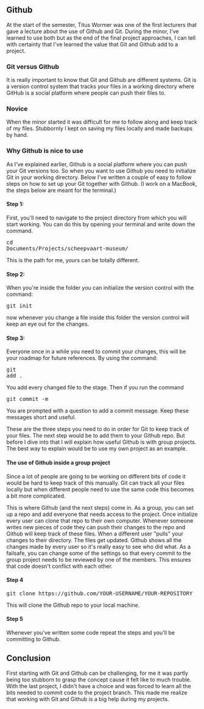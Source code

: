 ## Github
At the start of the semester, Titus Wormer was one of the first lecturers that gave a lecture about the use of Github and Git. During the minor, I've learned to use both but as the end of the final project approaches, I can tell with certainty that I've learned the value that Git and Github add to a project.

### Git versus Github
It is really important to know that Git and Github are different systems. Git is a version control system that tracks your files in a working directory where GitHub is a social platform where people can push their files to. 

### Novice
When the minor started it was difficult for me to follow along and keep track of my files. Stubbornly I kept on saving my files locally and made backups by hand.

### Why Github is nice to use
As I've explained earlier, Github is a social platform where you can push your Git versions too. So when you want to use Github you need to initialize Git in your working directory. Below I've written a couple of easy to follow steps on how to set up your Git together with Github. (I work on a MacBook, the steps below are meant for the terminal.)

#### Step 1:
First, you'll need to navigate to the project directory from which you will start working.  You can do this by opening your terminal and write down the command.  <pre>cd Documents/Projects/scheepvaart-museum/</pre>
This is the path for me, yours can be totally different.

#### Step 2: 
When you're inside the folder you can initialize the version control with the command: <pre>git init</pre> now whenever you change a file inside this folder the version control will keep an eye out for the changes.

#### Step 3: 
Everyone once in a while you need to commit your changes, this will be your roadmap for future references. By using the command: <pre>git add .</pre>
You add every changed file to the stage. Then if you run the command <pre>git commit -m</pre>  You are prompted with a question to add a commit message. Keep these messages short and useful.

These are the three steps you need to do in order for Git to keep track of your files. The next step would be to add them to your Github repo. But before I dive into that I will explain how useful Github is with group projects. The best way to explain would be to use my own project as an example.

#### The use of Github inside a group project
Since a lot of people are going to be working on different bits of code it would be hard to keep track of this manually. Git can track all your files locally but when different people need to use the same code this becomes a bit more complicated.

This is where Github (and the next steps) come in. As a group, you can set up a repo and add everyone that needs access to the project. Once initialize every user can clone that repo to their own computer. Whenever someone writes new pieces of code they can push their changes to the repo and Github will keep track of these files. When a different user "pulls" your changes to their directory. The files get updated.
Github shows all the changes made by every user so it's really easy to see who did what. As a failsafe, you can change some of the settings so that every commit to the group project needs to be reviewed by one of the members. This ensures that code doesn't conflict with each other.

#### Step 4
<pre>git clone https://github.com/YOUR-USERNAME/YOUR-REPOSITORY</pre>
This will clone the Github repo to your local machine.

#### Step 5
Whenever you've written some code repeat the steps and you'll be committing to Github.

## Conclusion
First starting with Git and Github can be challenging, for me it was partly being too stubborn to grasp the concept cause it felt like to much trouble.
With the last project, I didn't have a choice and was forced to learn all the bits needed to commit code to the project branch. This made me realize that working with Git and Github is a big help during my projects.